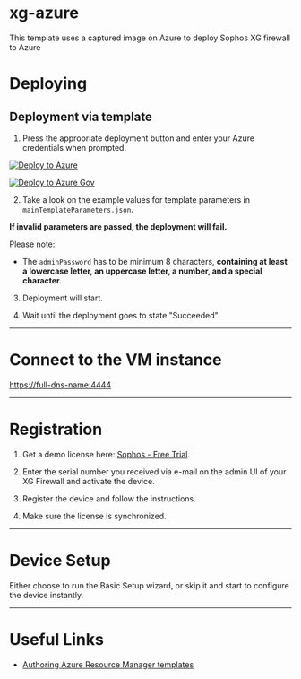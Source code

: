 # xg-azure
This template uses a captured image on Azure to deploy Sophos XG firewall to Azure

Deploying
=========


Deployment via template
-----------------------

1) Press the appropriate deployment button and enter your Azure credentials when prompted.

[![Deploy to Azure](https://azuredeploy.net/deploybutton.png)](https://portal.azure.com/#create/Microsoft.Template/uri/https%3A%2F%2Fraw.githubusercontent.com%2Fiaasteamtemplates%2Fxg-azure%2Fcustom-image%2FmainTemplate.json)

[![Deploy to Azure Gov](https://azuredeploy.net/AzureGov.png)](https://portal.azure.us/#create/Microsoft.Template/uri/https%3A%2F%2Fraw.githubusercontent.com%2Fiaasteamtemplates%2Fxg-azure%2Fcustom-image%2FmainTemplate.json)

2) Take a look on the example values for template parameters in `mainTemplateParameters.json`.

**If invalid parameters are passed, the deployment will fail.**

Please note:
* The `adminPassword` has to be minimum 8 characters, **containing at least a lowercase letter, an uppercase letter, a number, and a special character.**

3) Deployment will start.

4) Wait until the deployment goes to state "Succeeded".

***

Connect to the VM instance
==========================

[https://full-dns-name:4444](https://full-dns-name:4444)

***

Registration
============

1) Get a demo license here: [Sophos - Free Trial](https://secure2.sophos.com/en-us/products/next-gen-firewall/free-trial.aspx).

2) Enter the serial number you received via e-mail on the admin UI of your XG Firewall and activate the device.

3) Register the device and follow the instructions.

4) Make sure the license is synchronized.

***

Device Setup
============

Either choose to run the Basic Setup wizard, or skip it and start to configure the device instantly.

***

Useful Links
============

* [Authoring Azure Resource Manager templates](https://azure.microsoft.com/en-us/documentation/articles/resource-group-authoring-templates/)
